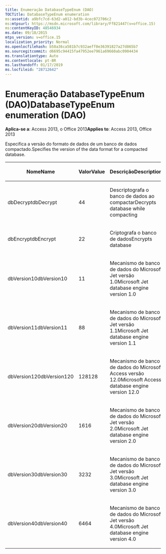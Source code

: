 ```yaml
---
title: Enumeração DatabaseTypeEnum (DAO)
TOCTitle: DatabaseTypeEnum enumeration
ms:assetid: a9bfc7cd-63d2-a012-bd3b-4cec072706c2
ms:mtpsurl: https://msdn.microsoft.com/library/Ff821447(v=office.15)
ms:contentKeyID: 48546934
ms.date: 09/18/2015
mtps_version: v=office.15
localization_priority: Normal
ms.openlocfilehash: b58a36ca581b7c932aeff0e36391827a27d865b7
ms.sourcegitcommit: d6695c94415fa47952ee7961a69660abc0904434
ms.translationtype: Auto
ms.contentlocale: pt-BR
ms.lasthandoff: 01/17/2019
ms.locfileid: "28712642"
---
```

# <a name="databasetypeenum-enumeration-dao"></a><span data-ttu-id="7ee15-102">Enumeração DatabaseTypeEnum (DAO)</span><span class="sxs-lookup"><span data-stu-id="7ee15-102">DatabaseTypeEnum enumeration (DAO)</span></span>


<span data-ttu-id="7ee15-103">**Aplica-se a**: Access 2013, o Office 2013</span><span class="sxs-lookup"><span data-stu-id="7ee15-103">**Applies to**: Access 2013, Office 2013</span></span>

<span data-ttu-id="7ee15-104">Especifica a versão do formato de dados de um banco de dados compactado.</span><span class="sxs-lookup"><span data-stu-id="7ee15-104">Specifies the version of the data format for a compacted database.</span></span>

<table>
<colgroup>
<col style="width: 33%" />
<col style="width: 33%" />
<col style="width: 33%" />
</colgroup>
<thead>
<tr class="header">
<th><p><span data-ttu-id="7ee15-105">Nome</span><span class="sxs-lookup"><span data-stu-id="7ee15-105">Name</span></span></p></th>
<th><p><span data-ttu-id="7ee15-106">Valor</span><span class="sxs-lookup"><span data-stu-id="7ee15-106">Value</span></span></p></th>
<th><p><span data-ttu-id="7ee15-107">Descrição</span><span class="sxs-lookup"><span data-stu-id="7ee15-107">Description</span></span></p></th>
</tr>
</thead>
<tbody>
<tr class="odd">
<td><p><span data-ttu-id="7ee15-108">dbDecrypt</span><span class="sxs-lookup"><span data-stu-id="7ee15-108">dbDecrypt</span></span></p></td>
<td><p><span data-ttu-id="7ee15-109">4</span><span class="sxs-lookup"><span data-stu-id="7ee15-109">4</span></span></p></td>
<td><p><span data-ttu-id="7ee15-110">Descriptografa o banco de dados ao compactar</span><span class="sxs-lookup"><span data-stu-id="7ee15-110">Decrypts database while compacting</span></span></p></td>
</tr>
<tr class="even">
<td><p><span data-ttu-id="7ee15-111">dbEncrypt</span><span class="sxs-lookup"><span data-stu-id="7ee15-111">dbEncrypt</span></span></p></td>
<td><p><span data-ttu-id="7ee15-112">2</span><span class="sxs-lookup"><span data-stu-id="7ee15-112">2</span></span></p></td>
<td><p><span data-ttu-id="7ee15-113">Criptografa o banco de dados</span><span class="sxs-lookup"><span data-stu-id="7ee15-113">Encrypts database</span></span></p></td>
</tr>
<tr class="odd">
<td><p><span data-ttu-id="7ee15-114">dbVersion10</span><span class="sxs-lookup"><span data-stu-id="7ee15-114">dbVersion10</span></span></p></td>
<td><p><span data-ttu-id="7ee15-115">1</span><span class="sxs-lookup"><span data-stu-id="7ee15-115">1</span></span></p></td>
<td><p><span data-ttu-id="7ee15-116">Mecanismo de banco de dados do Microsoft Jet versão 1.0</span><span class="sxs-lookup"><span data-stu-id="7ee15-116">Microsoft Jet database engine version 1.0</span></span></p></td>
</tr>
<tr class="even">
<td><p><span data-ttu-id="7ee15-117">dbVersion11</span><span class="sxs-lookup"><span data-stu-id="7ee15-117">dbVersion11</span></span></p></td>
<td><p><span data-ttu-id="7ee15-118">8</span><span class="sxs-lookup"><span data-stu-id="7ee15-118">8</span></span></p></td>
<td><p><span data-ttu-id="7ee15-119">Mecanismo de banco de dados do Microsoft Jet versão 1.1</span><span class="sxs-lookup"><span data-stu-id="7ee15-119">Microsoft Jet database engine version 1.1</span></span></p></td>
</tr>
<tr class="odd">
<td><p><span data-ttu-id="7ee15-120">dbVersion120</span><span class="sxs-lookup"><span data-stu-id="7ee15-120">dbVersion120</span></span></p></td>
<td><p><span data-ttu-id="7ee15-121">128</span><span class="sxs-lookup"><span data-stu-id="7ee15-121">128</span></span></p></td>
<td><p><span data-ttu-id="7ee15-122">Mecanismo de banco de dados do Microsoft Access versão 12.0</span><span class="sxs-lookup"><span data-stu-id="7ee15-122">Microsoft Access database engine version 12.0</span></span></p></td>
</tr>
<tr class="even">
<td><p><span data-ttu-id="7ee15-123">dbVersion20</span><span class="sxs-lookup"><span data-stu-id="7ee15-123">dbVersion20</span></span></p></td>
<td><p><span data-ttu-id="7ee15-124">16</span><span class="sxs-lookup"><span data-stu-id="7ee15-124">16</span></span></p></td>
<td><p><span data-ttu-id="7ee15-125">Mecanismo de banco de dados do Microsoft Jet versão 2.0</span><span class="sxs-lookup"><span data-stu-id="7ee15-125">Microsoft Jet database engine version 2.0</span></span></p></td>
</tr>
<tr class="odd">
<td><p><span data-ttu-id="7ee15-126">dbVersion30</span><span class="sxs-lookup"><span data-stu-id="7ee15-126">dbVersion30</span></span></p></td>
<td><p><span data-ttu-id="7ee15-127">32</span><span class="sxs-lookup"><span data-stu-id="7ee15-127">32</span></span></p></td>
<td><p><span data-ttu-id="7ee15-128">Mecanismo de banco de dados do Microsoft Jet versão 3.0</span><span class="sxs-lookup"><span data-stu-id="7ee15-128">Microsoft Jet database engine version 3.0</span></span></p></td>
</tr>
<tr class="even">
<td><p><span data-ttu-id="7ee15-129">dbVersion40</span><span class="sxs-lookup"><span data-stu-id="7ee15-129">dbVersion40</span></span></p></td>
<td><p><span data-ttu-id="7ee15-130">64</span><span class="sxs-lookup"><span data-stu-id="7ee15-130">64</span></span></p></td>
<td><p><span data-ttu-id="7ee15-131">Mecanismo de banco de dados do Microsoft Jet versão 4.0</span><span class="sxs-lookup"><span data-stu-id="7ee15-131">Microsoft Jet database engine version 4.0</span></span></p></td>
</tr>
</tbody>
</table>

